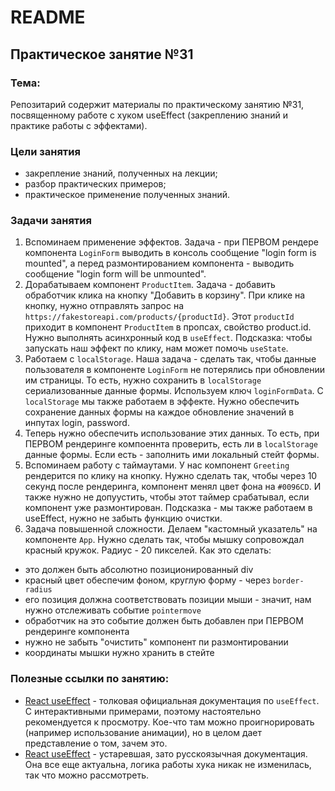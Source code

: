 # README

## Практическое занятие №31

### Тема:

Репозитарий содержит материалы по практическому занятию №31, посвященному работе с хуком useEffect (закреплению знаний и практике работы с эффектами).

### Цели занятия
- закрепление знаний, полученных на лекции;
- разбор практических примеров;
- практическое применение полученных знаний.

### Задачи занятия
1. Вспоминаем применение эффектов. Задача - при ПЕРВОМ рендере компонента `LoginForm` выводить в консоль сообщение "login form is mounted", а перед размонтированием компонента - выводить сообщение "login form will be unmounted".
2. Дорабатываем компонент `ProductItem`. Задача - добавить обработчик клика на кнопку "Добавить в корзину". При клике на кнопку, нужно отправлять запрос на `https://fakestoreapi.com/products/{productId}`. Этот `productId` приходит в компонент `ProductItem` в пропсах, свойство product.id. Нужно выполнять асинхронный код в `useEffect`. Подсказка: чтобы запускать наш эффект по клику, нам может помочь `useState`.
3. Работаем с `localStorage`. Наша задача - сделать так, чтобы данные пользователя в компоненте `LoginForm` не потерялись при обновлении им страницы. То есть, нужно сохранить в `localStorage` сериализованные данные формы. Используем ключ `loginFormData`. C `localStorage` мы также работаем в эффекте. Нужно обеспечить сохранение данных формы на каждое обновление значений в инпутах login, password.
4. Теперь нужно обеспечить использование этих данных. То есть, при ПЕРВОМ рендеринге компоеннта проверить, есть ли в `localStorage` данные формы. Если есть - заполнить ими локальный стейт формы.
5. Вспоминаем работу с таймаутами. У нас компонент `Greeting` рендерится по клику на кнопку. Нужно сделать так, чтобы через 10 секунд после рендеринга, компонент менял цвет фона на `#0096CD`. И также нужно не допуустить, чтобы этот таймер срабатывал, если компонент уже размонтирован. Подсказка - мы также работаем в useEffect, нужно не забыть функцию очистки.
6. Задача повышенной сложности. Делаем "кастомный указатель" на компоненте `App`. Нужно сделать так, чтобы мышку cопровождал красный кружок. Радиус - 20 пикселей. Как это сделать:
 - это должен быть абсолютно позиционированный div
 - красный цвет обеспечим фоном, круглую форму - через `border-radius`
 - его позиция должна соответствовать позиции мыши - значит, нам нужно отслеживать событие `pointermove`
 - обработчик на это событие должен быть добавлен при ПЕРВОМ рендеринге компонента
 - нужно не забыть "очистить" компонент пи размонтировании
 - координаты мышки нужно хранить в стейте

### Полезные ссылки по занятию:
 - [React useEffect](https://react.dev/reference/react/useEffect#updating-state-based-on-previous-state-from-an-effect) - толковая официальная документация по `useEffect`. С интерактивными примерами, поэтому настоятельно рекомендуется к просмотру. Кое-что там можно проигнорировать (например использование анимации), но в целом дает представление о том, зачем это.
 - [React useEffect](https://ru.legacy.reactjs.org/docs/hooks-effect.html) - устаревшая, зато русскоязычная документация. Она все еще актуальна, логика работы хука никак не изменилась, так что можно рассмотреть.
